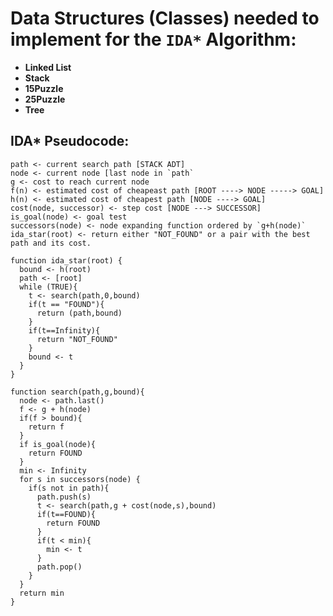 # Data Structures (Classes) needed to implement for the `IDA*` Algorithm:
- **Linked List**
- **Stack**
- **15Puzzle**
- **25Puzzle**
- **Tree**


## IDA* Pseudocode:
```{r, tidy=FALSE, eval=FALSE, highlight=FALSE }
path <- current search path [STACK ADT]
node <- current node [last node in `path`
g <- cost to reach current node
f(n) <- estimated cost of cheapeast path [ROOT ----> NODE -----> GOAL]
h(n) <- estimated cost of cheapest path [NODE ----> GOAL]
cost(node, successor) <- step cost [NODE ---> SUCCESSOR]
is_goal(node) <- goal test
successors(node) <- node expanding function ordered by `g+h(node)`
ida_star(root) <- return either "NOT_FOUND" or a pair with the best path and its cost.

function ida_star(root) {
  bound <- h(root)
  path <- [root]
  while (TRUE){
    t <- search(path,0,bound)
    if(t == "FOUND"){
      return (path,bound)
    }
    if(t==Infinity){
      return "NOT_FOUND"
    }
    bound <- t
  }
}

function search(path,g,bound){
  node <- path.last()
  f <- g + h(node)
  if(f > bound){
    return f
  }
  if is_goal(node){
    return FOUND
  }
  min <- Infinity
  for s in successors(node) {
    if(s not in path){
      path.push(s)
      t <- search(path,g + cost(node,s),bound)
      if(t==FOUND){
        return FOUND
      }
      if(t < min){
        min <- t
      }
      path.pop()
    }
  }
  return min
}
```
